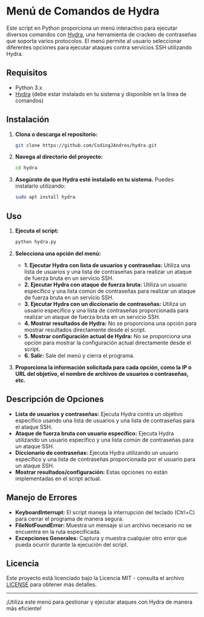# Menú de Comandos de Hydra

Este script en Python proporciona un menú interactivo para ejecutar diversos comandos con [Hydra](https://github.com/vanhauser-thc/thc-hydra), una herramienta de crackeo de contraseñas que soporta varios protocolos. El menú permite al usuario seleccionar diferentes opciones para ejecutar ataques contra servicios SSH utilizando Hydra.

## Requisitos

- Python 3.x
- [Hydra](https://github.com/vanhauser-thc/thc-hydra) (debe estar instalado en tu sistema y disponible en la línea de comandos)

## Instalación

1. **Clona o descarga el repositorio:**

    ```bash
    git clone https://github.com/CodingJAndres/hydra.git
    ```

2. **Navega al directorio del proyecto:**

    ```bash
    cd hydra
    ```

3. **Asegúrate de que Hydra esté instalado en tu sistema.** Puedes instalarlo utilizando:

    ```bash
    sudo apt install hydra
    ```

## Uso

1. **Ejecuta el script:**

    ```bash
    python hydra.py
    ```

2. **Selecciona una opción del menú:**

    - **1. Ejecutar Hydra con lista de usuarios y contraseñas:** Utiliza una lista de usuarios y una lista de contraseñas para realizar un ataque de fuerza bruta en un servicio SSH.
    - **2. Ejecutar Hydra con ataque de fuerza bruta:** Utiliza un usuario específico y una lista común de contraseñas para realizar un ataque de fuerza bruta en un servicio SSH.
    - **3. Ejecutar Hydra con un diccionario de contraseñas:** Utiliza un usuario específico y una lista de contraseñas proporcionada para realizar un ataque de fuerza bruta en un servicio SSH.
    - **4. Mostrar resultados de Hydra:** No se proporciona una opción para mostrar resultados directamente desde el script.
    - **5. Mostrar configuración actual de Hydra:** No se proporciona una opción para mostrar la configuración actual directamente desde el script.
    - **6. Salir:** Sale del menú y cierra el programa.

3. **Proporciona la información solicitada para cada opción, como la IP o URL del objetivo, el nombre de archivos de usuarios o contraseñas, etc.**

## Descripción de Opciones

- **Lista de usuarios y contraseñas:** Ejecuta Hydra contra un objetivo específico usando una lista de usuarios y una lista de contraseñas para el ataque SSH.
- **Ataque de fuerza bruta con usuario específico:** Ejecuta Hydra utilizando un usuario específico y una lista común de contraseñas para un ataque SSH.
- **Diccionario de contraseñas:** Ejecuta Hydra utilizando un usuario específico y una lista de contraseñas proporcionada por el usuario para un ataque SSH.
- **Mostrar resultados/configuración:** Estas opciones no están implementadas en el script actual.

## Manejo de Errores

- **KeyboardInterrupt:** El script maneja la interrupción del teclado (Ctrl+C) para cerrar el programa de manera segura.
- **FileNotFoundError:** Muestra un mensaje si un archivo necesario no se encuentra en la ruta especificada.
- **Excepciones Generales:** Captura y muestra cualquier otro error que pueda ocurrir durante la ejecución del script.

## Licencia

Este proyecto está licenciado bajo la Licencia MIT - consulta el archivo [LICENSE](LICENSE) para obtener más detalles.

---

¡Utiliza este menú para gestionar y ejecutar ataques con Hydra de manera más eficiente!

